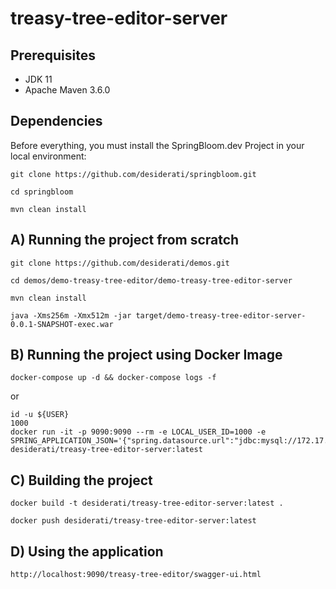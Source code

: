 # treasy-tree-editor-server

## Prerequisites

* JDK 11
* Apache Maven 3.6.0

## Dependencies

Before everything, you must install the SpringBloom.dev Project in your local environment:

```
git clone https://github.com/desiderati/springbloom.git

cd springbloom

mvn clean install
```

## A) Running the project from scratch

```
git clone https://github.com/desiderati/demos.git

cd demos/demo-treasy-tree-editor/demo-treasy-tree-editor-server

mvn clean install

java -Xms256m -Xmx512m -jar target/demo-treasy-tree-editor-server-0.0.1-SNAPSHOT-exec.war
```

## B) Running the project using Docker Image

```
docker-compose up -d && docker-compose logs -f
```

or

```
id -u ${USER}
1000
docker run -it -p 9090:9090 --rm -e LOCAL_USER_ID=1000 -e SPRING_APPLICATION_JSON='{"spring.datasource.url":"jdbc:mysql://172.17.0.1:3306/treasy"}' desiderati/treasy-tree-editor-server:latest
```

## C) Building the project

```
docker build -t desiderati/treasy-tree-editor-server:latest .

docker push desiderati/treasy-tree-editor-server:latest
```

## D) Using the application

```
http://localhost:9090/treasy-tree-editor/swagger-ui.html
```
